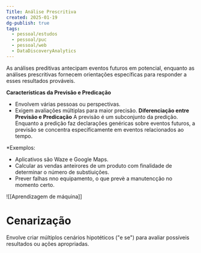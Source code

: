 ```yaml
---
Title: Análise Prescritiva
created: 2025-01-19
dg-publish: true
tags:
  - pessoal/estudos
  - pessoal/puc
  - pessoal/web
  - DataDiscoveryAnalytics
---
```

As análises preditivas antecipam eventos futuros em potencial, enquanto as análises prescritivas fornecem orientações específicas para responder a esses resultados prováveis.

**Características da Previsão e Predicação**
* Envolvem várias pessoas ou perspectivas.
* Exigem avaliações múltiplas para maior precisão.
**Diferenciação entre Previsão e Predicação**
A previsão é um subconjunto da predição. Enquanto a predição faz declarações genéricas sobre eventos futuros, a previsão se concentra especificamente em eventos relacionados ao tempo.

*Exemplos:
- Aplicativos são Waze e Google Maps.
- Calcular as vendas anteirores de um produto com finalidade de determinar o número de substiuições.
- Prever falhas nno equipamento, o que prevè a manutencção no momento certo.

![[Aprendizagem de máquina]]

# Cenarização
Envolve criar múltiplos cenários hipotéticos ("e se") para avaliar possíveis resultados ou ações apropriadas.